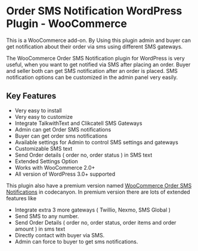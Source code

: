 # Order SMS Notification WordPress Plugin - WooCommerce

This is a WooCommerce add-on. By Using this plugin admin and buyer can get notification about their order via sms using different SMS gateways.

The WooCommerce Order SMS Notification plugin for WordPress is very useful, when you want to get notified via SMS after placing an order. Buyer and seller both can get SMS notification after an order is placed. SMS notification options can be customized in the admin panel very easily.


## Key Features

* Very easy to install
* Very easy to customize
* Integrate TalkwithText and Clikcatell SMS Gateways
* Admin can get Order SMS notifications
* Buyer can get order sms notifications
* Available settings for Admin to control SMS settings and gateways
* Customizable SMS text
* Send Order details ( order no, order status ) in SMS text
* Extended Settings Option
* Works with WooCommerce 2.0+
* All version of WordPress 3.0+ supported

This plugin also have a premium version named [WooCommerce Order SMS Notifications](http://codecanyon.net/item/woocommerce-order-sms-notification/8339735) in codecanyon. In premium version there are lots of extended features like 

* Integrate extra 3 more gateways ( Twillio, Nexmo, SMS Global )
* Send SMS to any number.
* Send Order Details ( order no, order status, order items and order amount ) in sms text
* Directly contact with buyer via SMS.
* Admin can force to buyer to get sms notifications.  
